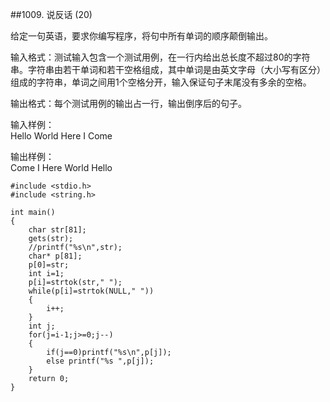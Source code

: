##1009. 说反话 (20)  

给定一句英语，要求你编写程序，将句中所有单词的顺序颠倒输出。  

输入格式：测试输入包含一个测试用例，在一行内给出总长度不超过80的字符串。字符串由若干单词和若干空格组成，其中单词是由英文字母（大小写有区分）组成的字符串，单词之间用1个空格分开，输入保证句子末尾没有多余的空格。  

输出格式：每个测试用例的输出占一行，输出倒序后的句子。  

输入样例：  
Hello World Here I Come  

输出样例：  
Come I Here World Hello  

	#include <stdio.h>
	#include <string.h>
	
	int main()
	{
		char str[81];
		gets(str);
	    //printf("%s\n",str);
	    char* p[81];
	    p[0]=str;
	    int i=1;
	    p[i]=strtok(str," ");
	    while(p[i]=strtok(NULL," "))
	    { 
	    	i++;
	    } 
	    int j;
	    for(j=i-1;j>=0;j--)
	    {
	    	if(j==0)printf("%s\n",p[j]);
			else printf("%s ",p[j]);
		}
		return 0;	
	} 